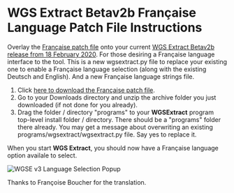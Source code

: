 
# WGS Extract Betav2b Française Language Patch File Instructions

Overlay the [Française patch file](https://github.com/WGSExtract/WGSExtract-Dev/blob/master/WGSExtractv2b_Francaise_Patch.zip) onto your
current [WGS Extract Betav2b release from 18 February 2020](https://github.com/WGSExtract/WGSExtract-Dev/blob/master/docs/README.md). 
For those desiring a Française language interface to the tool. This is a new wgsextract.py file to replace your existing one to enable
a Française language selection (along with the existing Deutsch and English).  And a new Française language strings file.

1. Click [here to download the Française patch file](https://github.com/WGSExtract/WGSExtract-Dev/blob/master/WGSExtractv2b_Francaise_Patch.zip).
1. Go to your Downloads directory and unzip the archive folder you just downloaded (if not done for you already).
2. Drag the folder / directory "programs" to your **WGSExtract** program top-level install folder / directory.  There should be a "programs"
folder there already. You may get a message about overwriting an existing programs/wgsextract/wgsextract.py file.  Say yes to replace it.

When you start **WGS Extract**, you should now have a Française language option availale to select.

![WGSE v3 Language Selection Popup](https://github.com/WGSExtract/WGSExtract-Dev/blob/master/docs/img_support/WGSE%20Language%20Selection%20Popup.jpg "WGSE Language Selection Popup")

Thanks to Françoise Boucher for the translation.
